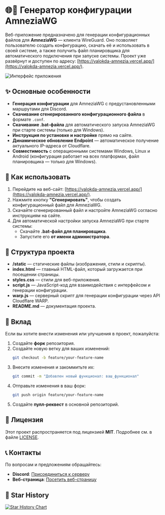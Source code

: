 # 🌐🔧 Генератор конфигурации AmneziaWG

Веб-приложение предназначено для генерации конфигурационных файлов для **AmneziaWG** — клиента WireGuard. Оно позволяет пользователю создать конфигурацию, скачать её и использовать в своей системе, а также получить файл планировщика для автоматического подключения при запуске системы. Проект уже развёрнут и доступен по адресу: [https://valokda-amnezia.vercel.app/](https://valokda-amnezia.vercel.app/).

![Интерфейс приложения](https://i.imgur.com/xjgNNQX.png)

## ✨ Основные особенности

- **Генерация конфигурации** для AmneziaWG с предустановленными маршрутами для Discord.
- **Скачивание сгенерированного конфигурационного файла** в формате `.conf`.
- **Скачивание .bat-файла** для автоматического запуска AmneziaWG при старте системы (только для Windows).
- **Инструкция по установке и настройке** прямо на сайте.
- **Динамическое обновление Endpoint** — автоматическое получение актуального IP-адреса от Cloudflare.
- **Совместимость** с операционными системами Windows, Linux и Android (конфигурация работает на всех платформах, файл планировщика — только для Windows).

## 🚀 Как использовать

1. Перейдите на веб-сайт: [https://valokda-amnezia.vercel.app/](https://valokda-amnezia.vercel.app/).
2. Нажмите кнопку **"Сгенерировать"**, чтобы создать конфигурационный файл для AmneziaWG.
3. Скачайте сгенерированный файл и настройте AmneziaWG согласно инструкциям на сайте.
4. Для автоматической настройки запуска AmneziaWG при старте системы:
   - Скачайте **.bat-файл для планировщика**.
   - Запустите его **от имени администратора**.

## 📂 Структура проекта

- **/static** — статические файлы (изображения, стили и скрипты).
- **index.html** — главный HTML-файл, который загружается при посещении страницы.
- **styles.css** — стили для веб-приложения.
- **script.js** — JavaScript-код для взаимодействия с интерфейсом и генерации конфигурации.
- **warp.js** — серверный скрипт для генерации конфигурации через API Cloudflare WARP.
- **README.md** — документация проекта.

## 🤝 Вклад

Если вы хотите внести изменения или улучшения в проект, пожалуйста:

1. Создайте **форк** репозитория.
2. Создайте новую ветку для ваших изменений:
   ```bash
   git checkout -b feature/your-feature-name
   ```
3. Внесите изменения и закоммитьте их:
   ```bash
   git commit -m "Добавлен новый функционал: ваш_функционал"
   ```
4. Отправьте изменения в ваш форк:
   ```bash
   git push origin feature/your-feature-name
   ```
5. Создайте **пулл-реквест** в основной репозиторий.

## 📜 Лицензия

Этот проект распространяется под лицензией **MIT**. Подробнее см. в файле [LICENSE](LICENSE).

## 📞 Контакты

По вопросам и предложениям обращайтесь:
- **Discord**: [Присоединиться к серверу](https://discord.gg/XGNtYyGbmM)
- **Веб-страница**: [Посетить веб-страницу](https://valokda.vercel.app/)

## 🚀 Star History

<a href="https://star-history.com/#HereIamGosu/amnezia-config-gen&Date">
 <picture>
   <source media="(prefers-color-scheme: dark)" srcset="https://api.star-history.com/svg?repos=HereIamGosu/amnezia-config-gen&type=Date&theme=dark" />
   <source media="(prefers-color-scheme: light)" srcset="https://api.star-history.com/svg?repos=HereIamGosu/amnezia-config-gen&type=Date" />
   <img alt="Star History Chart" src="https://api.star-history.com/svg?repos=HereIamGosu/amnezia-config-gen&type=Date" />
 </picture>
</a>
